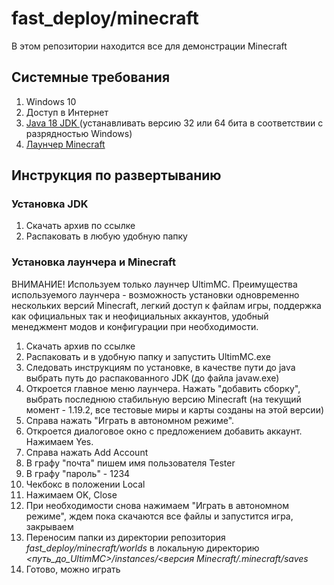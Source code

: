 # fast_deploy/minecraft
В этом репозитории находится все для демонстрации Minecraft
## Системные требования
 1. Windows 10
 2. Доступ в Интернет
 3. [Java 18 JDK ](https://www.azul.com/downloads/?package=jdk#download-openjdk)(устанавливать версию 32 или 64 бита в соответствии с разрядностью Windows)
 4. [Лаунчер Minecraft](https://nightly.link/UltimMC/Launcher/workflows/main/main/mmc-cracked-win32)
## Инструкция по развертыванию
### Установка JDK
1. Скачать архив по ссылке
2. Распаковать в любую удобную папку
### Установка лаунчера и Minecraft
ВНИМАНИЕ! Используем только лаунчер UltimMC. Преимущества используемого лаунчера - возможность установки одновременно нескольких версий Minecraft, легкий доступ к файлам игры, поддержка как официальных так и неофициальных аккаунтов, удобный менеджмент модов и конфигурации при необходимости.
 1. Скачать архив по ссылке
 2. Распаковать и в удобную папку и запустить UltimMC.exe
 3. Следовать инструкциям по установке, в качестве пути до java выбрать путь до распакованного JDK (до файла javaw.exe)
 4. Откроется главное меню лаунчера. Нажать "добавить сборку", выбрать последнюю стабильную версию Minecraft (на текущий момент - 1.19.2, все тестовые миры и карты созданы на этой версии)
 5. Справа нажать "Играть в автономном режиме". 
 6. Откроется диалоговое окно с предложением добавить аккаунт. Нажимаем Yes.
 7. Справа нажать Add Account
 8. В графу "почта" пишем имя пользователя Tester
 9. В графу "пароль" - 1234
 10. Чекбокс в положении Local
 11. Нажимаем OK, Close
 12. При необходимости снова нажимаем "Играть в автономном режиме", ждем пока скачаются все файлы и запустится игра, закрываем
 13. Переносим папки из директории репозитория *fast_deploy/minecraft/worlds* в локальную директорию *<путь_до_UltimMС>/instances/<версия Minecraft/.minecraft/saves*
 14. Готово, можно играть 
